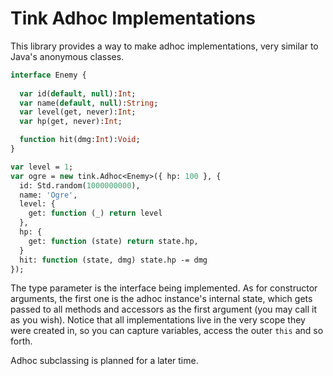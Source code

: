 # Tink Adhoc Implementations

This library provides a way to make adhoc implementations, very similar to Java's anonymous classes.

```haxe
interface Enemy {
  
  var id(default, null):Int;
  var name(default, null):String;
  var level(get, never):Int;
  var hp(get, never):Int;

  function hit(dmg:Int):Void;
}

var level = 1;
var ogre = new tink.Adhoc<Enemy>({ hp: 100 }, {
  id: Std.random(1000000000),
  name: 'Ogre',
  level: {
    get: function (_) return level
  },
  hp: {
    get: function (state) return state.hp,
  }
  hit: function (state, dmg) state.hp -= dmg
});
```

The type parameter is the interface being implemented. As for constructor arguments, the first one is the adhoc instance's internal state, which gets passed to all methods and accessors as the first argument (you may call it as you wish). Notice that all implementations live in the very scope they were created in, so you can capture variables, access the outer `this` and so forth.

Adhoc subclassing is planned for a later time.